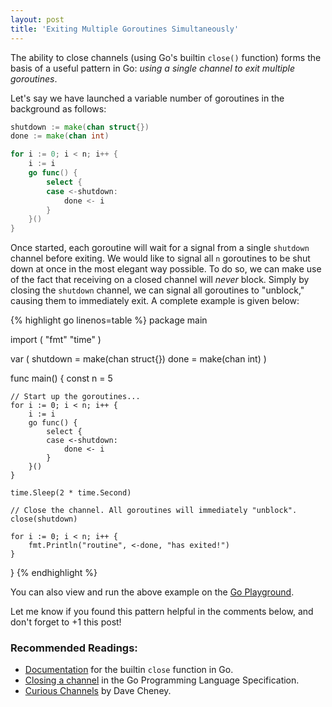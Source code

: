 ```yaml
---
layout: post
title: 'Exiting Multiple Goroutines Simultaneously'
---
```

The ability to close channels (using Go's builtin `close()` function)
forms the basis of a useful pattern in Go:
<i>using a single channel to exit multiple goroutines</i>. 

Let's say we have launched a variable number of goroutines
in the background as follows:

```go
shutdown := make(chan struct{})
done := make(chan int)

for i := 0; i < n; i++ {
	i := i
	go func() {
		select {
		case <-shutdown:
			done <- i
		}
	}()
}
```

<!--more-->

Once started, each goroutine will wait for a signal
from a single `shutdown` channel before exiting.
We would like to signal all `n` goroutines to be shut down
at once in the most elegant way possible. To do so, we can
make use of the
fact that receiving on a closed channel will <i>never</i> block.
Simply by closing the `shutdown` channel, we can
signal all goroutines to "unblock," causing them to
immediately exit. A complete example is given below:

<div class="scrollable">
{% highlight go linenos=table %}
package main

import (
	"fmt"
	"time"
)

var (
	shutdown = make(chan struct{})
	done     = make(chan int)
)

func main() {
	const n = 5

	// Start up the goroutines...
	for i := 0; i < n; i++ {
		i := i
		go func() {
			select {
			case <-shutdown:
				done <- i
			}
		}()
	}

	time.Sleep(2 * time.Second)

	// Close the channel. All goroutines will immediately "unblock".
	close(shutdown)

	for i := 0; i < n; i++ {
		fmt.Println("routine", <-done, "has exited!")
	}
}
{% endhighlight %}
</div>

You can also view and run the above example on the [Go Playground](http://play.golang.org/p/O7lMdIN0JZ).

Let me know if you found this pattern helpful in the comments below,
and don't forget to +1 this post!

### Recommended Readings:

* [Documentation](http://golang.org/pkg/builtin/#close) for the builtin `close` function in Go.
* [Closing a channel](http://golang.org/pkg/builtin/#close) in the Go Programming Language Specification.
* [Curious Channels](http://dave.cheney.net/2013/04/30/curious-channels) by Dave Cheney.
